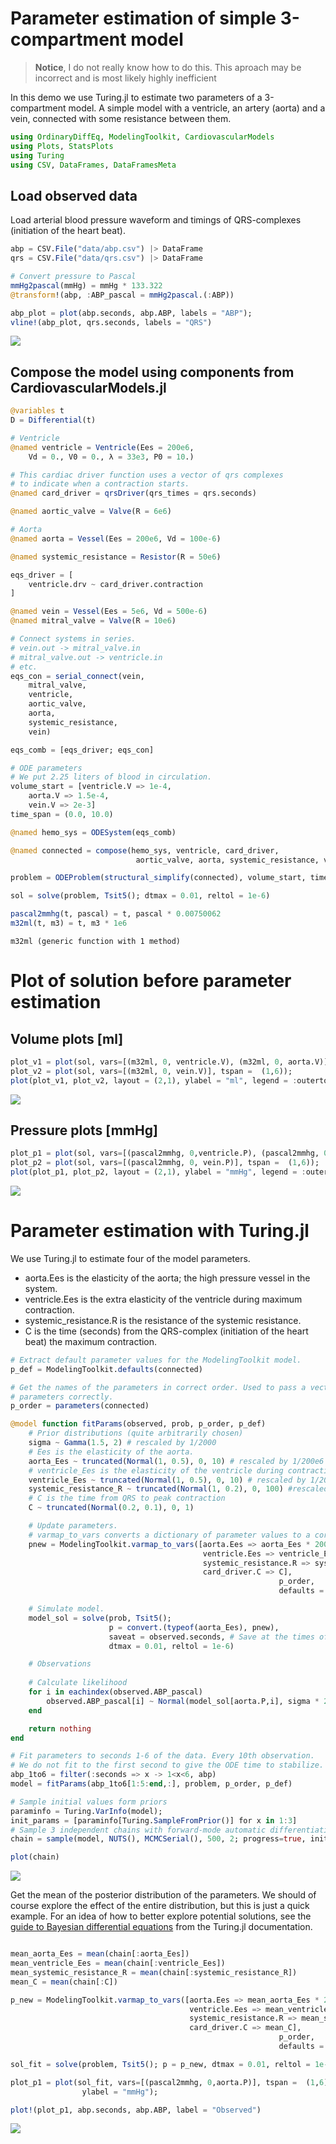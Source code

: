 # Parameter estimation of simple 3-compartment model

  > **Notice**, I do not really know how to do this. This aproach may be incorrect and is most likely highly inefficient 

In this demo we use Turing.jl to estimate two parameters of a 3-compartment model.
A simple model with a ventricle, an artery (aorta) and a vein, connected with some resistance between them.

```julia
using OrdinaryDiffEq, ModelingToolkit, CardiovascularModels 
using Plots, StatsPlots
using Turing
using CSV, DataFrames, DataFramesMeta
```




## Load observed data

Load arterial blood pressure waveform and 
timings of QRS-complexes (initiation of the heart beat).

```julia
abp = CSV.File("data/abp.csv") |> DataFrame 
qrs = CSV.File("data/qrs.csv") |> DataFrame

# Convert pressure to Pascal
mmHg2pascal(mmHg) = mmHg * 133.322
@transform!(abp, :ABP_pascal = mmHg2pascal.(:ABP))

abp_plot = plot(abp.seconds, abp.ABP, labels = "ABP");
vline!(abp_plot, qrs.seconds, labels = "QRS")
```

![](figures/parameter_estimation_2_1.png)



## Compose the model using components from CardiovascularModels.jl

```julia
@variables t
D = Differential(t)

# Ventricle
@named ventricle = Ventricle(Ees = 200e6,
    Vd = 0., V0 = 0., λ = 33e3, P0 = 10.)

# This cardiac driver function uses a vector of qrs complexes 
# to indicate when a contraction starts.
@named card_driver = qrsDriver(qrs_times = qrs.seconds)

@named aortic_valve = Valve(R = 6e6)

# Aorta
@named aorta = Vessel(Ees = 200e6, Vd = 100e-6)

@named systemic_resistance = Resistor(R = 50e6)

eqs_driver = [
    ventricle.drv ~ card_driver.contraction
]

@named vein = Vessel(Ees = 5e6, Vd = 500e-6)
@named mitral_valve = Valve(R = 10e6)

# Connect systems in series.
# vein.out -> mitral_valve.in
# mitral_valve.out -> ventricle.in
# etc.
eqs_con = serial_connect(vein, 
    mitral_valve, 
    ventricle,
    aortic_valve,
    aorta,
    systemic_resistance,
    vein)

eqs_comb = [eqs_driver; eqs_con]

# ODE parameters
# We put 2.25 liters of blood in circulation.
volume_start = [ventricle.V => 1e-4, 
    aorta.V => 1.5e-4,
    vein.V => 2e-3]
time_span = (0.0, 10.0)

@named hemo_sys = ODESystem(eqs_comb)

@named connected = compose(hemo_sys, ventricle, card_driver, 
                            aortic_valve, aorta, systemic_resistance, vein, mitral_valve)

problem = ODEProblem(structural_simplify(connected), volume_start, time_span, [])

sol = solve(problem, Tsit5(); dtmax = 0.01, reltol = 1e-6)
```


```julia
pascal2mmhg(t, pascal) = t, pascal * 0.00750062
m32ml(t, m3) = t, m3 * 1e6
```

```
m32ml (generic function with 1 method)
```




# Plot of solution before parameter estimation

## Volume plots [ml]
```julia
plot_v1 = plot(sol, vars=[(m32ml, 0, ventricle.V), (m32ml, 0, aorta.V)], tspan =  (1,6));
plot_v2 = plot(sol, vars=[(m32ml, 0, vein.V)], tspan =  (1,6));
plot(plot_v1, plot_v2, layout = (2,1), ylabel = "ml", legend = :outertop)
```

![](figures/parameter_estimation_5_1.png)



## Pressure plots [mmHg]
```julia
plot_p1 = plot(sol, vars=[(pascal2mmhg, 0,ventricle.P), (pascal2mmhg, 0,aorta.P)], tspan =  (1,6));
plot_p2 = plot(sol, vars=[(pascal2mmhg, 0, vein.P)], tspan =  (1,6));
plot(plot_p1, plot_p2, layout = (2,1), ylabel = "mmHg", legend = :outertop)
```

![](figures/parameter_estimation_6_1.png)



# Parameter estimation with Turing.jl

We use Turing.jl to estimate four of the model parameters.

- aorta.Ees is the elasticity of the aorta; the high pressure vessel in the system.
- ventricle.Ees is the extra elasticity of the ventricle during maximum contraction.
- systemic_resistance.R is the resistance of the systemic resistance.
- C is the time (seconds) from the QRS-complex (initiation of the heart beat) the maximum 
  contraction.

```julia
# Extract default parameter values for the ModelingToolkit model.
p_def = ModelingToolkit.defaults(connected)

# Get the names of the parameters in correct order. Used to pass a vector of 
# parameters correctly.
p_order = parameters(connected)

@model function fitParams(observed, prob, p_order, p_def)
    # Prior distributions (quite arbitrarily chosen)
    sigma ~ Gamma(1.5, 2) # rescaled by 1/2000
    # Ees is the elasticity of the aorta.
    aorta_Ees ~ truncated(Normal(1, 0.5), 0, 10) # rescaled by 1/200e6
    # ventricle_Ees is the elasticity of the ventricle during contraction
    ventricle_Ees ~ truncated(Normal(1, 0.5), 0, 10) # rescaled by 1/200e6
    systemic_resistance_R ~ truncated(Normal(1, 0.2), 0, 100) #rescaled by 1/50e6
    # C is the time from QRS to peak contraction
    C ~ truncated(Normal(0.2, 0.1), 0, 1)

    # Update parameters.
    # varmap_to_vars converts a dictionary of parameter values to a correctly ordered vector.
    pnew = ModelingToolkit.varmap_to_vars([aorta.Ees => aorta_Ees * 200e6,
                                           ventricle.Ees => ventricle_Ees * 200e6,
                                           systemic_resistance.R => systemic_resistance_R * 50e6,       
                                           card_driver.C => C], 
                                                            p_order, 
                                                            defaults = p_def)

    # Simulate model. 
    model_sol = solve(prob, Tsit5(); 
                      p = convert.(typeof(aorta_Ees), pnew), 
                      saveat = observed.seconds, # Save at the times of the observations.
                      dtmax = 0.01, reltol = 1e-6)

    # Observations
    
    # Calculate likelihood
    for i in eachindex(observed.ABP_pascal)
        observed.ABP_pascal[i] ~ Normal(model_sol[aorta.P,i], sigma * 2000)
    end

    return nothing
end

# Fit parameters to seconds 1-6 of the data. Every 10th observation.
# We do not fit to the first second to give the ODE time to stabilize.
abp_1to6 = filter(:seconds => x -> 1<x<6, abp)
model = fitParams(abp_1to6[1:5:end,:], problem, p_order, p_def)

# Sample initial values form priors
paraminfo = Turing.VarInfo(model);
init_params = [paraminfo[Turing.SampleFromPrior()] for x in 1:3]
# Sample 3 independent chains with forward-mode automatic differentiation (the default).
chain = sample(model, NUTS(), MCMCSerial(), 500, 2; progress=true, init_params = init_params)

plot(chain)
```

![](figures/parameter_estimation_7_1.png)



Get the mean of the posterior distribution of the parameters.
We should of course explore the effect of the entire distribution,
but this is just a quick example. For an idea of how to better explore potential solutions, 
see the [guide to Bayesian differential equations](https://turing.ml/dev/tutorials/10-bayesian-differential-equations/)
from the Turing.jl documentation.  

```julia

mean_aorta_Ees = mean(chain[:aorta_Ees])
mean_ventricle_Ees = mean(chain[:ventricle_Ees])
mean_systemic_resistance_R = mean(chain[:systemic_resistance_R])
mean_C = mean(chain[:C])

p_new = ModelingToolkit.varmap_to_vars([aorta.Ees => mean_aorta_Ees * 200e6,
                                        ventricle.Ees => mean_ventricle_Ees * 200e6,
                                        systemic_resistance.R => mean_systemic_resistance_R * 50e6,
                                        card_driver.C => mean_C], 
                                                            p_order, 
                                                            defaults = p_def)

sol_fit = solve(problem, Tsit5(); p = p_new, dtmax = 0.01, reltol = 1e-6)

plot_p1 = plot(sol_fit, vars=[(pascal2mmhg, 0,aorta.P)], tspan =  (1,6),
                ylabel = "mmHg");

plot!(plot_p1, abp.seconds, abp.ABP, label = "Observed")
```

![](figures/parameter_estimation_8_1.png)
